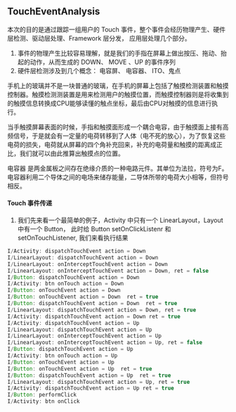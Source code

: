 ## TouchEventAnalysis
本次的目的是通过跟踪一组用户的 Touch 事件，整个事件会经历物理产生、硬件层检测、驱动层处理、Framework 层分发， 应用层处理几个部分。
1. 事件的物理产生比较容易理解，就是我们的手指在屏幕上做出按压、拖动、抬起的动作，从而生成的 DOWN、 MOVE 、UP 的事件序列
2. 硬件层检测涉及到几个概念： 电容屏、 电容器、 ITO、鬼点

手机上的玻璃并不是一块普通的玻璃，在手机的屏幕上包括了触摸检测装置和触摸控制器。触摸检测测装置是用来检测用户的触摸位置，而触摸控制器则是将收集到的触摸信息转换成CPU能够读懂的触点坐标，最后由CPU对触摸的信息进行执行。

当手触摸屏幕表面的时候，手指和触摸面形成一个耦合电容，由于触摸面上接有高频信号，于是就会有一定量的电荷转移到了人体（电不死的放心），为了恢复这些电荷的损失，电荷就从屏幕的四个角补充回来，补充的电荷量和触摸的距离成正比，我们就可以由此推算出触摸点的位置。

电容器 是两金属板之间存在绝缘介质的一种电路元件。其单位为法拉，符号为F。电容器利用二个导体之间的电场来储存能量，二导体所带的电荷大小相等，但符号相反。





#### Touch 事件传递
1. 我们先来看一个最简单的例子，Activity 中只有一个 LinearLayout，Layout 中有一个 Button， 此时给 Button setOnClickListenr 和 setOnTouchListener, 我们来看执行结果
```java
I/Activity: dispatchTouchEvent action = Down
I/LinearLayout: dispatchTouchEvent action = Down
I/LinearLayout: onInterceptTouchEvent action = Down
I/LinearLayout: onInterceptTouchEvent action = Down, ret = false
I/Button: dispatchTouchEvent action = Down
I/Activity: btn onTouch action = Down
I/Button: onTouchEvent action = Down
I/Button: onTouchEvent action = Down  ret = true
I/Button: dispatchTouchEvent action = Down  ret = true
I/LinearLayout: dispatchTouchEvent action = Down, ret = true
I/Activity: dispatchTouchEvent action = Down ret = true
I/Activity: dispatchTouchEvent action = Up
I/LinearLayout: dispatchTouchEvent action = Up
I/LinearLayout: onInterceptTouchEvent action = Up
I/LinearLayout: onInterceptTouchEvent action = Up, ret = false
I/Button: dispatchTouchEvent action = Up
I/Activity: btn onTouch action = Up
I/Button: onTouchEvent action = Up
I/Button: onTouchEvent action = Up  ret = true
I/Button: dispatchTouchEvent action = Up  ret = true
I/LinearLayout: dispatchTouchEvent action = Up, ret = true
I/Activity: dispatchTouchEvent action = Up ret = true
I/Button: performClick
I/Activity: btn onClick
```

